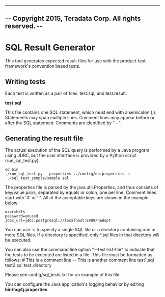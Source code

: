 ---------------------------------------------------------
-- Copyright 2015, Teradata Corp. All rights reserved. --
---------------------------------------------------------

SQL Result Generator
================

This tool generates expected result files for use with the product-test framework's convention based tests.

Writing tests
-------------
Each test is written as a pair of files: test.sql, and test.result.

**test.sql**

This file contains one SQL statement, which must end with a semicolon (;).
Statements may span multiple lines.  Comment lines
may appear before or after the SQL statement.
Comments are identified by "--".

Generating the result file
--------------------------
The actual execution of the SQL query is performed by a Java program using 
JDBC, but the user interface is provided by a Python script (run_sql_test.py).

    cd bin
    ./run_sql_test.py --properties ../config/db.properties -s ../sql_test_sample/sample.sql

The properties file is parsed by the java.util.Properties, and thus consists
of key/value pairs, separated by equals or colon, one per line.  Comment
lines start with '#' or '!'.  All of the acceptable keys are shown in the
example below:

    user=hdfs
    password=unused
    jdbc_url=jdbc:postgresql://localhost:8989/hadapt

You can use -s to specify a single SQL file or a directory containing one or more SQL files.
If a directory is specified, only *.sql files in that directory will be executed.

You can also use the command line option "--test-list-file" to indicate that the tests to be executed are listed in a file.
This file must be formatted as follows:
    # This is a comment line
    -- This is another comment line
    test1.sql
    test2.sql
    test_directory

Please see config/sql_tests.txt for an example of this file.    

You can configure the Java application's logging behavior by editing 
**bin/log4j.properties**.


